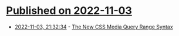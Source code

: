 # [Published on 2022-11-03](index.md)

* [2022-11-03, 21:32:34](https://lobste.rs/s/dm9aes/new_css_media_query_range_syntax) - [The New CSS Media Query Range Syntax](https://css-tricks.com/the-new-css-media-query-range-syntax/)
